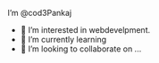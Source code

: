 I’m @cod3Pankaj
- 👀 I’m interested in webdevelpment.
- 🌱 I’m currently learning 
- 💞️ I’m looking to collaborate on ...

<!---
cod3Pankaj/cod3Pankaj is a ✨ special ✨ repository because its `README.md` (this file) appears on your GitHub profile.
You can click the Preview link to take a look at your changes.
--->
